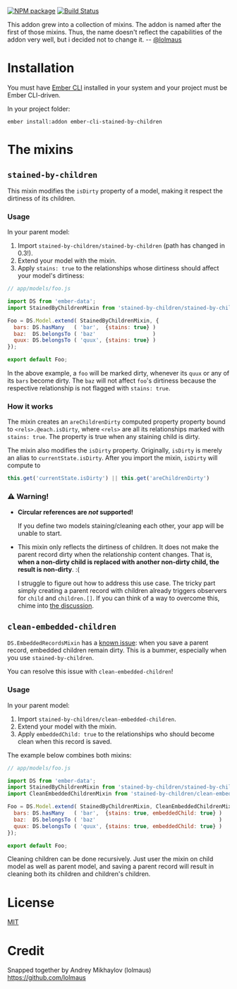 [![NPM package](https://img.shields.io/travis/lolmaus/ember-cli-stained-by-children.svg)](https://travis-ci.org/lolmaus/ember-cli-stained-by-children)
[![Build Status](https://img.shields.io/npm/v/ember-cli-stained-by-children.svg)](https://www.npmjs.com/package/ember-cli-stained-by-children)

This addon grew into a collection of mixins. The addon is named after the first of those mixins. Thus, the name doesn't reflect the capabilities of the addon very well, but i decided not to change it. -- [@lolmaus](https://github.com/lolmaus)



# Installation

You must have [Ember CLI](http://ember-cli.com) installed in your system and your project must be Ember CLI-driven.


In your project folder:

    ember install:addon ember-cli-stained-by-children
    
    
# The mixins
    
    

## `stained-by-children`

This mixin modifies the `isDirty` property of a model, making it respect the dirtiness of its children.


### Usage

In your parent model:

1. Import `stained-by-children/stained-by-children` (path has changed in 0.3!).
2. Extend your model with the mixin.
3. Apply `stains: true` to the relationships whose dirtiness should affect your model's dirtiness:

```js
// app/models/foo.js

import DS from 'ember-data';
import StainedByChildrenMixin from 'stained-by-children/stained-by-children';

Foo = DS.Model.extend( StainedByChildrenMixin, {
  bars: DS.hasMany   ( 'bar',  {stains: true} )
  baz:  DS.belongsTo ( 'baz'                  )
  quux: DS.belongsTo ( 'quux', {stains: true} )
});

export default Foo;
```

In the above example, a `foo` will be marked dirty, whenever its `quux` or any of its `bars` become dirty. The `baz` will not affect `foo`'s dirtiness because the respective relationship is not flagged with `stains: true`.


### How it works

The mixin creates an `areChildrenDirty` computed property property bound to `<rels>.@each.isDirty`, where `<rels>` are all its relationships marked with `stains: true`. The property is true when any staining child is dirty.

The mixin also modifies the `isDirty` property. Originally, `isDirty` is merely an alias to `currentState.isDirty`. After you import the mixin, `isDirty` will compute to

```js
this.get('currentState.isDirty') || this.get('areChildrenDirty')
```




### :warning: Warning!

* **Circular references are *not* supported!**

  If you define two models staining/cleaning each other, your app will be unable to start.

* This mixin only reflects the dirtiness of children. It does not make the parent record dirty when the relationship content changes. That is, **when a non-dirty child is replaced with another non-dirty child, the result is non-dirty**. :(

  I struggle to figure out how to address this use case. The tricky part simply creating a parent record with children already triggers observers for `child` and `children.[]`. If you can think of a way to overcome this, chime into [the discussion](https://github.com/lolmaus/ember-cli-stained-by-children/issues/2).


## `clean-embedded-children`

`DS.EmbeddedRecordsMixin` has a [known issue](https://github.com/emberjs/data/issues/2487): when you save a parent record, embedded children remain dirty. This is a bummer, especially when you use `stained-by-children`.

You can resolve this issue with `clean-embedded-children`!


### Usage


In your parent model:

1. Import `stained-by-children/clean-embedded-children`.
2. Extend your model with the mixin.
3. Apply `embeddedChild: true` to the relationships who should become clean when this record is saved.

The example below combines both mixins:

```js
// app/models/foo.js

import DS from 'ember-data';
import StainedByChildrenMixin from 'stained-by-children/stained-by-children';
import CleanEmbeddedChildrenMixin from 'stained-by-children/clean-embedded-children';

Foo = DS.Model.extend( StainedByChildrenMixin, CleanEmbeddedChildrenMixin, {
  bars: DS.hasMany   ( 'bar',  {stains: true, embeddedChild: true} )
  baz:  DS.belongsTo ( 'baz'                                       )
  quux: DS.belongsTo ( 'quux', {stains: true, embeddedChild: true} )
});

export default Foo;
```

Cleaning children can be done recursively. Just user the mixin on child model as well as parent model, and saving a parent record will result in cleaning both its children and children's children.


# License

[MIT](https://github.com/lolmaus/ember-cli-stained-by-children/blob/0.x/LICENSE.md)


# Credit

Snapped together by Andrey Mikhaylov (lolmaus) https://github.com/lolmaus


